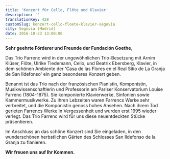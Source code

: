 ```yaml
---
title: 'Konzert für Cello, Flöte und Klavier'
description: ''
translationKey: 428
customSlug: konzert-cello-floete-klavier-segovia
city: Segovia (Madrid)
date: 2016-10-23 13:00:00
---
```


<strong>Sehr geehrte Förderer und Freunde der Fundación Goethe</strong>,

Das Trio Farrenc wird in der ungewöhnlichen Trio-Besetzung mit Arnim Klüser, Flöte, Ulrike Tiedemann, Cello, und Beatrix Ebersberg, Klavier, in dem schönen Ambiente der 'Casa de las Flores en el Real Sitio de La Granja de San Ildefonso' ein ganz besonderes Konzert geben.

Benannt ist das Trio nach der französischen Pianistin, Komponistin, Musikwissenschaftlerin und Professorin am Pariser Konservatorium Louise Farrenc (1804-1875). Sie komponierte Klavierwerke, Sinfonien sowie Kammermusikwerke. Zu ihren Lebzeiten waren Farrencs Werke sehr verbreitet, und die Komponistin genoss hohes Ansehen. Nach ihrem Tod gerieten Farrencs Werke in Vergessenheit und wurden erst 1995 wieder verlegt. Das Trio Farrenc wird für uns diese neuentdeckten Stücke präsentieren.

Im Anschluss an das schöne Konzert sind Sie eingeladen, in den wunderschönen herbstlichen Gärten des Schlosses San Ildefonso de la Granja zu flanieren.

<strong>Wir freuen uns auf Ihr Kommen.</strong>
